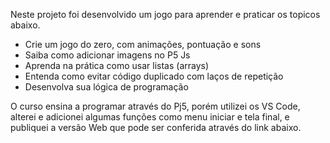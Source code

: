 Neste projeto foi desenvolvido um jogo para aprender e praticar os topicos abaixo.
- Crie um jogo do zero, com animações, pontuação e sons
- Saiba como adicionar imagens no P5 Js
- Aprenda na prática como usar listas (arrays)
- Entenda como evitar código duplicado com laços de repetição
- Desenvolva sua lógica de programação

O curso ensina a programar através do Pj5, porém utilizei os VS Code, alterei e adicionei algumas funções como menu iniciar e tela final, e publiquei a versão Web que pode ser conferida através do link abaixo.
